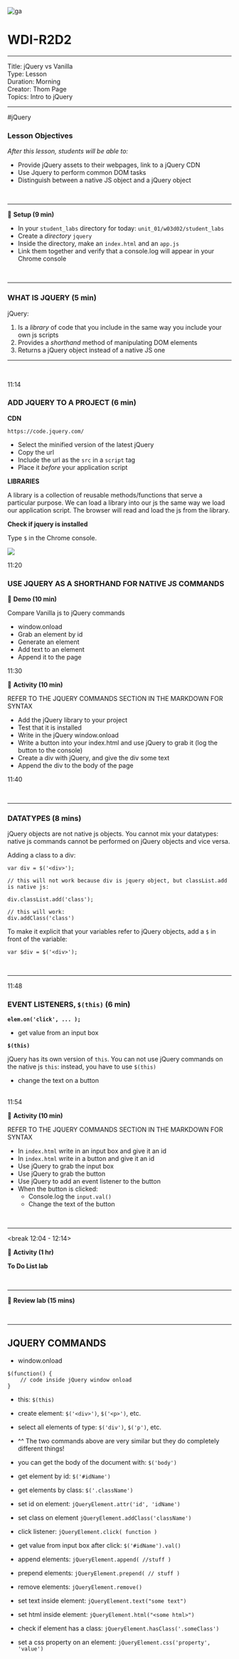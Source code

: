 ![ga](http://mobbook.generalassemb.ly/ga_cog.png)

# WDI-R2D2

<hr>
Title: jQuery vs Vanilla<br>
Type: Lesson<br>
Duration: Morning<br>
Creator: Thom Page<br>
Topics: Intro to jQuery <br>
<hr>

#jQuery

### Lesson Objectives

_After this lesson, students will be able to:_

- Provide jQuery assets to their webpages, link to a jQuery CDN
- Use Jquery to perform common DOM tasks
- Distinguish between a native JS object and a jQuery object

<br>
<hr>

&#x1F535; **Setup (9 min)**

* In your `student_labs` directory for today: `unit_01/w03d02/student_labs`
* Create a _directory_ `jquery`
* Inside the directory, make an `index.html` and an `app.js`
* Link them together and verify that a console.log will appear in your Chrome console

<br>
<hr>

### WHAT IS JQUERY (5 min)

jQuery:

1. Is a _library_ of code that you include in the same way you include your own js scripts
2. Provides a _shorthand_ method of manipulating DOM elements
3. Returns a jQuery object instead of a native JS one

<hr>
<br>

11:14

### ADD JQUERY TO A PROJECT (6 min)

**CDN** 

`https://code.jquery.com/`

* Select the minified version of the latest jQuery
* Copy the url
* Include the url as the `src` in a `script` tag
* Place it _before_ your application script

**LIBRARIES**

A library is a collection of reusable methods/functions that serve a particular purpose. We can load a library into our js the same way we load our application script. The browser will read and load the js from the library.

**Check if jquery is installed**

Type `$` in the Chrome console. 

![](https://i.imgur.com/L6uuz1A.png)

11:20

### USE JQUERY AS A SHORTHAND FOR NATIVE JS COMMANDS

&#x1F535; **Demo (10 min)**

Compare Vanilla js to jQuery commands

* window.onload
* Grab an element by id
* Generate an element
* Add text to an element
* Append it to the page

11:30

&#x1F535; **Activity (10 min)**

REFER TO THE JQUERY COMMANDS SECTION IN THE MARKDOWN FOR SYNTAX

* Add the jQuery library to your project 
* Test that it is installed
* Write in the jQuery window.onload
* Write a button into your index.html and use jQuery to grab it (log the button to the console)
* Create a div with jQuery, and give the div some text
* Append the div to the body of the page

11:40

<br>
<hr>


### DATATYPES (8 mins)

jQuery objects are not native js objects. You cannot mix your datatypes: native js commands cannot be performed on jQuery objects and vice versa.

Adding a class to a div:

```
var div = $('<div>');

// this will not work because div is jquery object, but classList.add is native js:

div.classList.add('class');

// this will work:
div.addClass('class')
```

To make it explicit that your variables refer to jQuery objects, add a `$` in front of the variable:

```
var $div = $('<div>');
```

<br>
<hr>

11:48

### EVENT LISTENERS, `$(this)` (6 min)

**`elem.on('click', ... );`**

* get value from an input box

**`$(this)`**

jQuery has its own version of `this`. You can not use jQuery commands on the native js `this`: instead, you have to use `$(this)`

* change the text on a button

<br>
11:54

&#x1F535; **Activity (10 min)**

REFER TO THE JQUERY COMMANDS SECTION IN THE MARKDOWN FOR SYNTAX

* In `index.html` write in an input box and give it an id
* In `index.html` write in a button and give it an id 
* Use jQuery to grab the input box
* Use jQuery to grab the button
* Use jQuery to add an event listener to the button
* When the button is clicked:
	* Console.log the `input.val()`
	* Change the text of the button

<br>
<hr>

<break 12:04 - 12:14>

&#x1F535; **Activity (1 hr)**

**To Do List lab**

<br>
<hr>

&#x1F535; **Review lab (15 mins)**

<br>
<hr>



## JQUERY COMMANDS

- window.onload 

```
$(function() {
	// code inside jQuery window onload
}
```

- this: `$(this)`

- create element: `$('<div>')`, `$('<p>')`, etc.

- select all elements of type: `$('div')`, `$('p')`, etc.

- ^^ The two commands above are very similar but they do completely different things!

- you can get the body of the document with: `$('body')`

- get element by id: `$('#idName')`

- get elements by class: `$('.className')`

- set id on element: `jQueryElement.attr('id', 'idName')`

- set class on element `jQueryElement.addClass('className')`

- click listener: `jQueryElement.click( function )`

- get value from input box after click: `$('#idName').val()`

- append elements: `jQueryElement.append( //stuff )`

- prepend elements: `jQueryElement.prepend( // stuff )`

- remove elements: `jQueryElement.remove()`

- set text inside element: `jQueryElement.text("some text")`

- set html inside element: `jQueryElement.html("<some html>")`

- check if element has a class: `jQueryElement.hasClass('.someClass')`

- set a css property on an element: `jQueryElement.css('property', 'value')`





